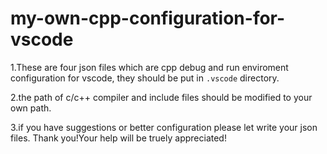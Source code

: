 # my-own-cpp-configuration-for-vscode

1.These are four json files which are cpp debug and run enviroment configuration for vscode, they should be put in `.vscode` directory.

2.the path of c/c++ compiler and include files should be modified to your own path.

3.if you have suggestions or better configuration please let write your json files. Thank you!Your help will be truely appreciated!